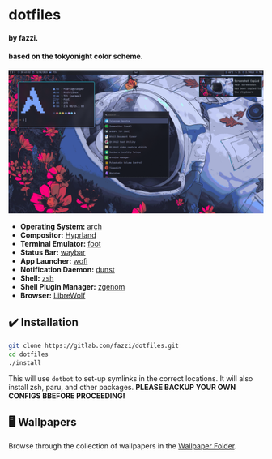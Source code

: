 # dotfiles
#### by fazzi.
#### based on the tokyonight color scheme.

<p align="center">
  <img src="assets/preview.png" alt="Rice Showcase">
</p>

- **Operating System:** [arch](https://archlinux.org/)
- **Compositor:** [Hyprland](https://github.com/hyprwm/Hyprland)
- **Terminal Emulator:** [foot](https://codeberg.org/dnkl/foot)
- **Status Bar:** [waybar](https://github.com/Alexays/Waybar/)
- **App Launcher:** [wofi](https://hg.sr.ht/~scoopta/wofi)
- **Notification Daemon:** [dunst](https://github.com/dunst-project/dunst)
- **Shell:** [zsh](https://www.zsh.org/)
- **Shell Plugin Manager:** [zgenom](https://github.com/jandamm/zgenom)
- **Browser:** [LibreWolf](https://librewolf.net/)

## ✔️ Installation

```bash
git clone https://gitlab.com/fazzi/dotfiles.git
cd dotfiles
./install
```

This will use `dotbot` to set-up symlinks in the correct locations. It will also install zsh, paru, and other packages. **PLEASE BACKUP YOUR OWN CONFIGS BBEFORE PROCEEDING!**

## 🖥️ Wallpapers

Browse through the collection of wallpapers in the [Wallpaper Folder](https://gitlab.com/fazzi/dotfiles/-/tree/main/walls "walls folder").
